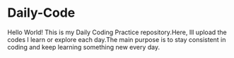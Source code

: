 # Daily-Code
Hello World! This is my Daily Coding Practice repository.Here, Ill upload the codes I learn or explore each day.The main purpose is to stay consistent in coding and keep learning something new every day.
